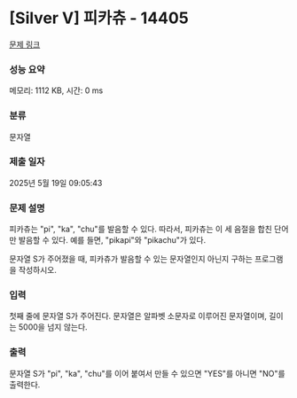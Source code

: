 # [Silver V] 피카츄 - 14405 

[문제 링크](https://www.acmicpc.net/problem/14405) 

### 성능 요약

메모리: 1112 KB, 시간: 0 ms

### 분류

문자열

### 제출 일자

2025년 5월 19일 09:05:43

### 문제 설명

<p>피카츄는 "pi", "ka", "chu"를 발음할 수 있다. 따라서, 피카츄는 이 세 음절을 합친 단어만 발음할 수 있다. 예를 들면, "pikapi"와 "pikachu"가 있다.</p>

<p>문자열 S가 주어졌을 때, 피카츄가 발음할 수 있는 문자열인지 아닌지 구하는 프로그램을 작성하시오.</p>

### 입력 

 <p>첫째 줄에 문자열 S가 주어진다. 문자열은 알파벳 소문자로 이루어진 문자열이며, 길이는 5000을 넘지 않는다.</p>

### 출력 

 <p>문자열 S가 "pi", "ka", "chu"를 이어 붙여서 만들 수 있으면 "YES"를 아니면 "NO"를 출력한다.</p>

